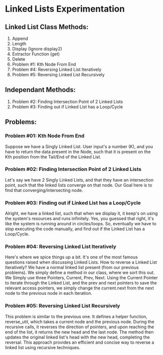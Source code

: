 # **Linked Lists Experimentation**

## **Linked List Class Methods:**
  1. Append
  2. Length
  3. Display (Ignore display2)
  4. Extractor Function (get)
  5. Delete
  6. Problem #1: Kth Node From End
  7. Problem #4: Reversing Linked List Iteratively
  8. Problem #5: Reversing Linked List Recursively

## **Independant Methods:**
  1. Problem #2: Finding Intersection Point of 2 Linked Lists
  2. Problem #3: Finding out if Linked List has a Loop/Cycle

## **Problems:**

### Problem #01: Kth Node From End
Suppose we have a Singly Linked List. User input's a number (K), and you have to return the data present in the Node, 
such that it is present on the Kth position from the Tail/End of the Linked List.

### Problem #02: Finding Intersection Point of 2 Linked Lists
Let's say we have 2 Singly Linked Lists, and that they have an intersection point, such that the linked lists converge on that node.
Our Goal here is to find that converging/intersecting node.

### Problem #03: Finding out if Linked List has a Loop/Cycle
Alright, we have a linked list, such that when we display it, it keep's on using the system's resources and runs infinitely.
Yes, you guessed that right, it's like the system is running around in circles/loops.
So, eventually we have to stop executing the code manually, and find out if the Linked List has a Loop/Cycle.

### Problem #04: Reversing Linked List Iteratively
Here's where we spice things up a bit. It's one of the most famous questions raised when discussing Linked Lists.
How to reverse a Linked List Iteratively? 
We have a normal linked list present (from our previous problems). We simply define a method in our class, where we sort this out.
We Simply use three Pointers, Current, Prev, Next.
Using the Current Pointer to iterate through the Linked List, and the prev and next pointers to save the relevant access pointers,
we simply change the current.next from the next node to the previous node in each iteration.

### Problem #05: Reversing Linked List Recursively
This problem is similar to the previous one.
It defines a helper function, reverse_util, which takes a current node and the previous node. 
During the recursive calls, it reverses the direction of pointers, and upon reaching the end of the list, it returns the new head and the last node. 
The method then updates the original linked list's head with the new head, completing the reversal. 
This approach provides an efficient and concise way to reverse a linked list using recursive techniques.
